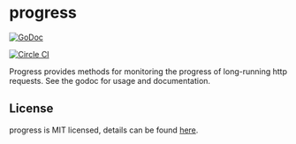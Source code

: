 # progress
[![GoDoc](https://godoc.org/github.com/Bowery/progress?status.png)](https://godoc.org/github.com/Bowery/progress)

[![Circle CI](https://circleci.com/gh/Bowery/progress/tree/master.png?style=badge)](https://circleci.com/gh/Bowery/progress/tree/master)

Progress provides methods for monitoring the progress of long-running http requests. See the godoc for usage and documentation.

## License

progress is MIT licensed, details can be found [here](https://raw.githubusercontent.com/Bowery/progress/master/LICENSE).
